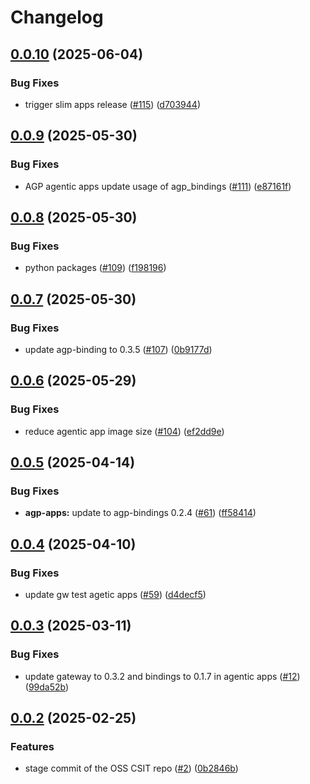 # Changelog

## [0.0.10](https://github.com/agntcy/csit/compare/agentic-apps-v0.0.9...agentic-apps-v0.0.10) (2025-06-04)


### Bug Fixes

* trigger slim apps release ([#115](https://github.com/agntcy/csit/issues/115)) ([d703944](https://github.com/agntcy/csit/commit/d703944730dcd8b091d31eed6f4c27f34428383f))

## [0.0.9](https://github.com/agntcy/csit/compare/agentic-apps-v0.0.8...agentic-apps-v0.0.9) (2025-05-30)


### Bug Fixes

* AGP  agentic apps update usage of agp_bindings ([#111](https://github.com/agntcy/csit/issues/111)) ([e87161f](https://github.com/agntcy/csit/commit/e87161fb770599167cf9152f13b0b3b6ccaba6d7))

## [0.0.8](https://github.com/agntcy/csit/compare/agentic-apps-v0.0.7...agentic-apps-v0.0.8) (2025-05-30)


### Bug Fixes

* python packages ([#109](https://github.com/agntcy/csit/issues/109)) ([f198196](https://github.com/agntcy/csit/commit/f198196e12267ae2ee03e754f66f38f8c02b7cbd))

## [0.0.7](https://github.com/agntcy/csit/compare/agentic-apps-v0.0.6...agentic-apps-v0.0.7) (2025-05-30)


### Bug Fixes

* update agp-binding to 0.3.5 ([#107](https://github.com/agntcy/csit/issues/107)) ([0b9177d](https://github.com/agntcy/csit/commit/0b9177deb8cc043a8b73dc5fc49affabb06dac54))

## [0.0.6](https://github.com/agntcy/csit/compare/agentic-apps-v0.0.5...agentic-apps-v0.0.6) (2025-05-29)


### Bug Fixes

* reduce agentic app image size ([#104](https://github.com/agntcy/csit/issues/104)) ([ef2dd9e](https://github.com/agntcy/csit/commit/ef2dd9e04791b9eeb41daa9fe2260ed14540c57b))

## [0.0.5](https://github.com/agntcy/csit/compare/agentic-apps-v0.0.4...agentic-apps-v0.0.5) (2025-04-14)


### Bug Fixes

* **agp-apps:** update to agp-bindings 0.2.4 ([#61](https://github.com/agntcy/csit/issues/61)) ([ff58414](https://github.com/agntcy/csit/commit/ff584144e51adf872b22382d36bc5fc918cda224))

## [0.0.4](https://github.com/agntcy/csit/compare/agentic-apps-v0.0.3...agentic-apps-v0.0.4) (2025-04-10)


### Bug Fixes

* update gw test agetic apps ([#59](https://github.com/agntcy/csit/issues/59)) ([d4decf5](https://github.com/agntcy/csit/commit/d4decf56b99cedfad9c44fa44eacb39f9967ed7f))

## [0.0.3](https://github.com/agntcy/csit/compare/agentic-apps-v0.0.2...agentic-apps-v0.0.3) (2025-03-11)


### Bug Fixes

* update gateway to 0.3.2 and bindings to 0.1.7 in agentic apps ([#12](https://github.com/agntcy/csit/issues/12)) ([99da52b](https://github.com/agntcy/csit/commit/99da52bd1a49ccd428ab6e2b783c45689c7bc27a))

## [0.0.2](https://github.com/agntcy/csit/compare/agentic-apps-v0.0.1...agentic-apps-v0.0.2) (2025-02-25)


### Features

* stage commit of the OSS CSIT repo ([#2](https://github.com/agntcy/csit/issues/2)) ([0b2846b](https://github.com/agntcy/csit/commit/0b2846b033e96aa125bec459b1875bc5fa985904))

